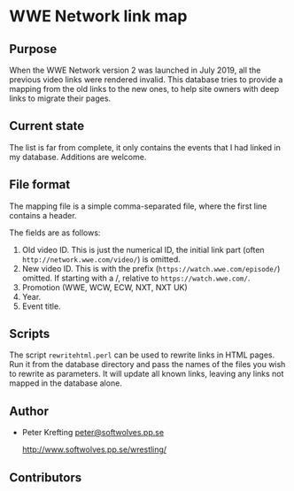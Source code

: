 # WWE Network link map

## Purpose

When the WWE Network version 2 was launched in July 2019, all the previous
video links were rendered invalid. This database tries to provide a mapping
from the old links to the new ones, to help site owners with deep links to
migrate their pages.

## Current state

The list is far from complete, it only contains the events that I had linked
in my database. Additions are welcome.

## File format

The mapping file is a simple comma-separated file, where the first line
contains a header.

The fields are as follows:

 1. Old video ID. This is just the numerical ID, the initial link part
   (often `http://network.wwe.com/video/`) is omitted.
 2. New video ID. This is with the prefix
   (`https://watch.wwe.com/episode/`) omitted. If starting with a /,
    relative to `https://watch.wwe.com/`.
 3. Promotion (WWE, WCW, ECW, NXT, NXT UK)
 4. Year.
 5. Event title.

## Scripts

The script `rewritehtml.perl` can be used to rewrite links in HTML pages.
Run it from the database directory and pass the names of the files you wish
to rewrite as parameters. It will update all known links, leaving any
links not mapped in the database alone.

## Author

 * Peter Krefting
   peter@softwolves.pp.se

   http://www.softwolves.pp.se/wrestling/

## Contributors

